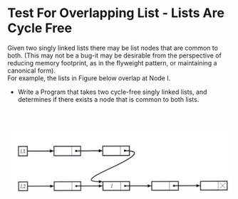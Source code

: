 # Test For Overlapping List - Lists Are Cycle Free

Given two singly linked lists there may be list nodes that are common to both. (This may not be a bug-it may be desirable from the perspective of reducing memory footprint, as in the flyweight pattern, or maintaining a canonical form).   
For example, the lists in Figure below overlap at Node I.  

- Write a Program that takes two cycle-free singly linked lists, and determines if there exists a node that is common to both lists.


<br><br>

![Overlapping Singly LinkedLists](../../../assets/overlapping_lists.png)



